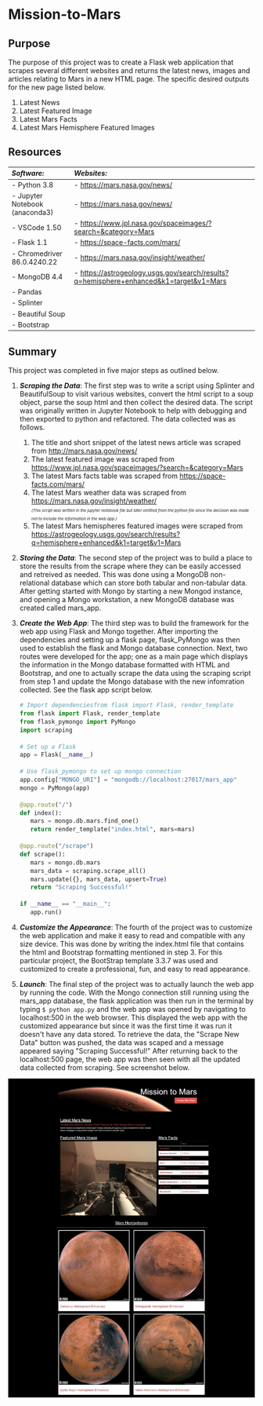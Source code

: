 # Mission-to-Mars

## Purpose
The purpose of this project was to create a Flask web application that scrapes several different websites and returns the latest news, images and articles relating to Mars in a new HTML page.  The specific desired outputs for the new page listed below.

1. Latest News 
2. Latest Featured Image
3. Latest Mars Facts
4. Latest Mars Hemisphere Featured Images

## Resources
|***Software:***                 |***Websites:***                                                                             |
|:------------------------------ |:-------------------------------------------------------------------------------------------|
|- Python 3.8                    |- https://mars.nasa.gov/news/</br>                                                          |
|- Jupyter Notebook (anaconda3)  |- https://mars.nasa.gov/news/</br>                                                          |
|- VSCode 1.50                   |- https://www.jpl.nasa.gov/spaceimages/?search=&category=Mars</br>                          |
|- Flask 1.1                     |- https://space-facts.com/mars/</br>                                                        |
|- Chromedriver 86.0.4240.22     |- https://mars.nasa.gov/insight/weather/                                                    |
|- MongoDB 4.4                   |- https://astrogeology.usgs.gov/search/results?q=hemisphere+enhanced&k1=target&v1=Mars</br> |
|- Pandas                        |                                                                                            |
|- Splinter                      |                                                                                            |
|- Beautiful Soup                |                                                                                            |
|- Bootstrap                     |                                                                                            |

## Summary
This project was completed in five major steps as outlined below.  

1. ***Scraping the Data***: The first step was to write a script using Splinter and BeautifulSoup to visit various websites, convert the html script to a soup object, parse the soup html and then collect the desired data.  The script was originally written in Jupyter Notebook to help with debugging and then exported to python and refactored.  The data collected was as follows.
   
    1. The title and short snippet of the latest news article was scraped from http://mars.nasa.gov/news/
    2. The latest featured image was scraped from https://www.jpl.nasa.gov/spaceimages/?search=&category=Mars
    3. The latest Mars facts table was scraped from https://space-facts.com/mars/
    4. The latest Mars weather data was scraped from https://mars.nasa.gov/insight/weather/</br> 
       <span style="font-size:8px;">*(This script was written in the jupyter notebook file but later omitted from the python file since the decision was made not to include the information in the web app.)*</span>
    5. The latest Mars hemispheres featured images were scraped from https://astrogeology.usgs.gov/search/results?q=hemisphere+enhanced&k1=target&v1=Mars

2. ***Storing the Data***:  The second step of the project was to build a place to store the results from the scrape where they can be easily accessed and retreived as needed.  This was done using a MongoDB non-relational database which can store both tabular and non-tabular data.  After getting started with Mongo by starting a new Mongod instance, and opening a Mongo workstation, a new MongoDB database was created called mars_app.

3. ***Create the Web App***:  The third step was to build the framework for the web app using Flask and Mongo together.  After importing the dependencies and setting up a flask page, flask_PyMongo was then used to establish the flask and Mongo database connection.  Next, two routes were developed for the app; one as a main page which displays the information in the Mongo database formatted with HTML and Bootstrap, and one to actually scrape the data using the scraping script from step 1 and update the Mongo database with the new infomration collected.  See the flask app script below.

   ```py
   # Import dependenciesfrom flask import Flask, render_template
   from flask import Flask, render_template
   from flask_pymongo import PyMongo
   import scraping

   # Set up a Flask
   app = Flask(__name__)

   # Use flask_pymongo to set up mongo connection
   app.config["MONGO_URI"] = "mongodb://localhost:27017/mars_app"
   mongo = PyMongo(app)

   @app.route("/")
   def index():
      mars = mongo.db.mars.find_one()
      return render_template("index.html", mars=mars)

   @app.route("/scrape")
   def scrape():
      mars = mongo.db.mars
      mars_data = scraping.scrape_all()
      mars.update({}, mars_data, upsert=True)
      return "Scraping Successful!"

   if __name__ == "__main__":
      app.run()
   ```

4. ***Customize the Appearance***: The fourth of the project was to customize the web application and make it easy to read and compatible with any size device.  This was done by writing the index.html file that contains the html and Bootstrap formatting mentioned in step 3.  For this particular project, the BootStrap template 3.3.7 was used and customized to create a professional, fun, and easy to read appearance.

5. ***Launch***: The final step of the project was to actually launch the web app by running the code.  With the Mongo connection still running using the mars_app database, the flask application was then run in the terminal by typing `$ python app.py` and the web app was opened by navigating to localhost:500 in the web browser.  This displayed the web app with the customized appearance but since it was the first time it was run it doesn't have any data stored.  To retrieve the data, the "Scrape New Data" button was pushed, the data was scaped and a message appeared saying "Scraping Successful!"  After returning back to the localhost:500 page, the web app was then seen with all the updated data collected from scraping.  See screenshot below.
   
![screenshot](screenshot.png)
